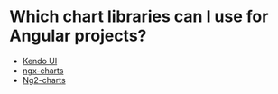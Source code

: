 # Which chart libraries can I use for Angular projects?
- [Kendo UI](../frameworks-and-libraries/kendo-ui.md)
- [ngx-charts](../frameworks-and-libraries/ngx-charts.md)
- [Ng2-charts](../frameworks-and-libraries/ng2-charts.md)
